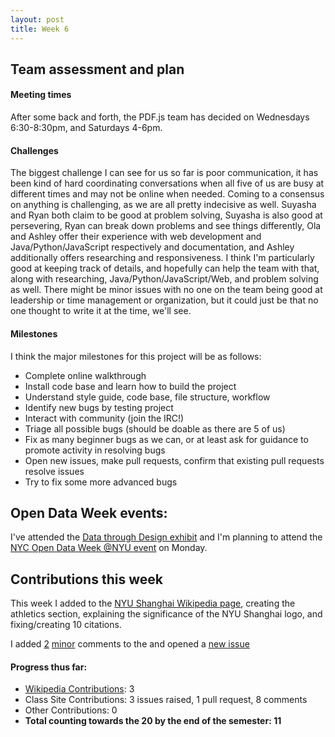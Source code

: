 ```yaml
---
layout: post
title: Week 6
---
```



Team assessment and plan
------

#### Meeting times
After some back and forth, the PDF.js team has decided on Wednesdays 6:30-8:30pm, and Saturdays 4-6pm.

#### Challenges
The biggest challenge I can see for us so far is poor communication, it has been kind of hard coordinating conversations when all five of us are busy at different times and may not be online when needed. Coming to a consensus on anything is challenging, as we are all pretty indecisive as well. Suyasha and Ryan both claim to be good at problem solving, Suyasha is also good at persevering, Ryan can break down problems and see things differently, Ola and Ashley offer their experience with web development and Java/Python/JavaScript respectively and documentation, and Ashley additionally offers researching and responsiveness. I think I'm particularly good at keeping track of details, and hopefully can help the team with that, along with researching, Java/Python/JavaScript/Web, and problem solving as well. There might be minor issues with no one on the team being good at leadership or time management or organization, but it could just be that no one thought to write it at the time, we'll see.

#### Milestones
I think the major milestones for this project will be as follows:
  - Complete online walkthrough
  - Install code base and learn how to build the project
  - Understand style guide, code base, file structure, workflow
  - Identify new bugs by testing project
  - Interact with community (join the IRC!)
  - Triage all possible bugs (should be doable as there are 5 of us)
  - Fix as many beginner bugs as we can, or at least ask for guidance to promote activity in resolving bugs
  - Open new issues, make pull requests, confirm that existing pull requests resolve issues
  - Try to fix some more advanced bugs


Open Data Week events:
------

I've attended the [Data through Design exhibit](http://www.open-data.nyc/#details80) and I'm planning to attend the [NYC Open Data Week @NYU event](http://www.open-data.nyc/#details75) on Monday.


Contributions this week
------

This week I added to the [NYU Shanghai Wikipedia page](https://en.wikipedia.org/wiki/New_York_University_Shanghai), creating the athletics section, explaining the significance of the NYU Shanghai logo, and fixing/creating 10 citations.

I added [2](https://github.com/joannakl/cs480_s18/issues/93) [minor](https://github.com/joannakl/cs480_s18/pull/91) comments to the and opened a [new issue](https://github.com/joannakl/cs480_s18/issues/95)

#### Progress thus far:
  - [Wikipedia Contributions](https://en.wikipedia.org/wiki/Special:Contributions/Dorasun): 3
  - Class Site Contributions: 3 issues raised, 1 pull request, 8 comments
  - Other Contributions: 0
  - **Total counting towards the 20 by the end of the semester: 11**
